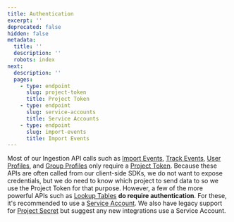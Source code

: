 ```yaml
---
title: Authentication
excerpt: ''
deprecated: false
hidden: false
metadata:
  title: ''
  description: ''
  robots: index
next:
  description: ''
  pages:
    - type: endpoint
      slug: project-token
      title: Project Token
    - type: endpoint
      slug: service-accounts
      title: Service Accounts
    - type: endpoint
      slug: import-events
      title: Import Events
---
```

Most of our Ingestion API calls such as [Import Events](ref:import-events), [Track Events](ref:track-event), [User Profiles](ref:user-profiles), and [Group Profiles](ref:group-profiles) only require a [Project Token](ref:project-token). Because these APIs are often called from our client-side SDKs, we do not want to expose credentials, but we do need to know which project to send data to so we use the Project Token for that purpose. However, a few of the more powerful APIs such as [Lookup Tables](ref:lookup-tables) **do require authentication**. For these, it's recommended to use a [Service Account](ref:service-account). We also have legacy support for [Project Secret](ref:project-secret) but suggest any new integrations use a Service Account.
